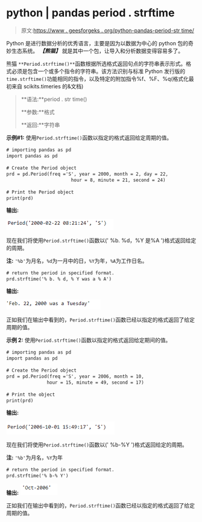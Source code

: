 # python | pandas period . strftime

> 原文:[https://www . geesforgeks . org/python-pandas-period-str time/](https://www.geeksforgeeks.org/python-pandas-period-strftime/)

Python 是进行数据分析的优秀语言，主要是因为以数据为中心的 python 包的奇妙生态系统。 ***【熊猫】*** 就是其中一个包，让导入和分析数据变得容易多了。

熊猫 `**Period.strftime()**`函数根据所选格式返回句点的字符串表示形式。格式必须是包含一个或多个指令的字符串。该方法识别与标准 Python 发行版的`time.strftime()`功能相同的指令，以及特定的附加指令%f、%F、%q(格式化最初来自 scikits.timeries 的&文档)

> **语法:**period . str time()
> 
> **参数:**格式
> 
> **返回:**字符串

**示例#1:** 使用`Period.strftime()`函数以指定的格式返回给定周期的值。

```
# importing pandas as pd
import pandas as pd

# Create the Period object
prd = pd.Period(freq ='S', year = 2000, month = 2, day = 22, 
                        hour = 8, minute = 21, second = 24)

# Print the Period object
print(prd)
```

**输出:**

![](img/e74d8dfa72965f36f64b1d11a228d297.png)

现在我们将使用`Period.strftime()`函数以(' %b. %d，%Y 是%A ')格式返回给定的周期。

**注:** `'%b'`为月名，`%d`为一月中的日，`%Y`为年，`%A`为工作日名。

```
# return the period in specified format.
prd.strftime('% b. % d, % Y was a % A')
```

**输出:**

![](img/7ae34157e89999486a7cf74cd3fd6166.png)

正如我们在输出中看到的，`Period.strftime()`函数已经以指定的格式返回了给定周期的值。

**示例 2:** 使用`Period.strftime()`函数以指定的格式返回给定期间的值。

```
# importing pandas as pd
import pandas as pd

# Create the Period object
prd = pd.Period(freq ='S', year = 2006, month = 10, 
               hour = 15, minute = 49, second = 17)

# Print the object
print(prd)
```

**输出:**

![](img/7752883a0d3bbe6723b83c640e79cd94.png)

现在我们将使用`Period.strftime()`函数以(' %b-%Y ')格式返回给定的周期。

**注:** `'%b'`为月名，`%Y`为年

```
# return the period in specified format.
prd.strftime('% b-% Y')
```

**输出:**
![](img/2bf7665c045013546cf8b5be30e44792.png)

正如我们在输出中看到的，`Period.strftime()`函数已经以指定的格式返回了给定周期的值。
